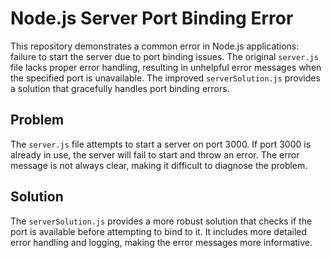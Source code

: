 # Node.js Server Port Binding Error

This repository demonstrates a common error in Node.js applications: failure to start the server due to port binding issues.  The original `server.js` file lacks proper error handling, resulting in unhelpful error messages when the specified port is unavailable. The improved `serverSolution.js` provides a solution that gracefully handles port binding errors.

## Problem

The `server.js` file attempts to start a server on port 3000. If port 3000 is already in use, the server will fail to start and throw an error. The error message is not always clear, making it difficult to diagnose the problem.

## Solution

The `serverSolution.js` provides a more robust solution that checks if the port is available before attempting to bind to it.  It includes more detailed error handling and logging, making the error messages more informative.